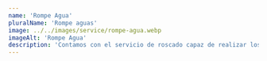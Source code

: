 ```yaml
---
name: 'Rompe Agua'
pluralName: 'Rompe aguas'
image: ../../images/service/rompe-agua.webp
imageAlt: 'Rompe Agua'
description: 'Contamos con el servicio de roscado capaz de realizar los productos que nuestros clientes necesiten para la realización de sus proyectos. hacemos roscas de todo tipo como cónica y paralela en NTP e hilo fino.'
---
```

